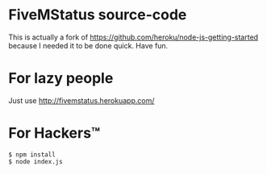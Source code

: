 # FiveMStatus source-code
This is actually a fork of https://github.com/heroku/node-js-getting-started because I needed it to be done quick. Have fun.

For lazy people
======
Just use http://fivemstatus.herokuapp.com/

For Hackers™
======
```
$ npm install
$ node index.js
```
